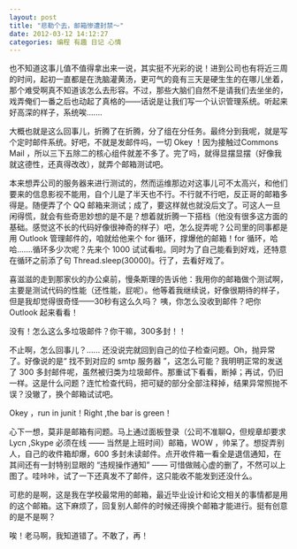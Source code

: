 ```yaml
---
layout: post 
title: "悲勒个去，邮箱惨遭封禁～"
date: 2012-03-12 14:12:27
categories: 编程 有趣 日记 心情
---
```


也不知道这事儿值不值得拿出来一说，其实挺不光彩的说！进到公司也有将近三周的时间，起初一直都是在洗脑灌黄汤，更可气的竟有三天是硬生生的在哪儿坐着，那个难受啊真不知道该怎么去形容。不过，那些大脑们自然不是请我们去坐坐的，戏弄俺们一番之后也动起了真格的——话说是让我们写一个认识管理系统。听起来好高深的样子，系统唉.......

大概也就是这么回事儿，折腾了在折腾，分了组在分任务。最终分到我呢，就是写个定时邮件系统。好吧，不就是发邮件吗，一切 Okey ！因为接触过Commons Mail ，所以三下五除二的核心组件就差不多了。完了吗，就得显摆显摆（好像我就这德性，还真得改改），就弄个邮箱测试吧。

本来想弄公司的服务器来进行测试的，然而运维那边对这事儿可不太高兴，和他们要来的信息影视不能用，自个儿是了半天也不行。不行就不行吧，反正哥的邮箱多得是。随便弄了个 QQ 邮箱来测试；成了，要这样就也就没后文了。可这人一旦闲得慌，就会有些奇思妙想的是不是？想着就折腾一下搭档（他没有很多这方面的基础。感觉这不长的代码好像很神奇的样子）吧，怎么捉弄呢？公司里的同事都是用 Outlook 管理邮件的，咱就给他来个 for 循环，撑爆他的邮箱！for 循环，哈哈.......循环多少次呢？先来个 1000 试试看啦。同时为了自己能看到好戏，还特意在循环之前添了句 Thread.sleep(30000)。行了，去看好戏了。

喜滋滋的走到那家伙的办公桌前，慢条斯理的告诉他：我用你的邮箱做个测试啊，主要是测试代码的性能（还性能，屁呢）。他等着我继续说，好像很期待的样子，但是我却觉得很奇怪——30秒有这么久吗？
咦，你怎么没收到邮件？吧你 Outlook 起来看看！

没有！怎么这么多垃圾邮件？你干嘛，300多封！！

不止啊，怎么回事儿？......
还没说完就回到自己的位子检查问题。Oh，抛异常了。好像说的是“ 找不到对应的 smtp 服务器 ”，这怎么可能？我明明正常的发送了 300 多封邮件呢，虽然被归类为垃圾邮件。那重试下看看，断掉；再试，仍旧一样。这是什么问题？连忙检查代码，把可疑的部分全部注释掉，结果异常照抛不误？没辙了，换个邮箱试试吧。

Okey ，run in junit！Right ,the bar is green！

心下一想，莫非是邮箱有问题。马上通过面板登录（公司不准聊Q，但规章却要求 Lycn ,Skype 必须在线 —— 当然是上班时间）邮箱，WOW ，帅呆了。想捉弄别人，自己的收件箱却爆，600 多封未读邮件。点开收件箱一看全是退信通知，在其间还有一封特别显眼的 “违规操作通知” —— 可惜做贼心虚的删了，不然可以上图了。哇咔咔，试了一下还真发不了邮件，这只能收不能发到还没什么。

可悲的是啊，这是我在学校最常用的邮箱，最近毕业设计和论文相关的事情都是用的这个邮箱。这下麻烦了，回复别人邮件的时候还得换个邮箱才能进行。挺有创意的是不是啊？

唉！老马啊，我知道错了。不敢了，再！